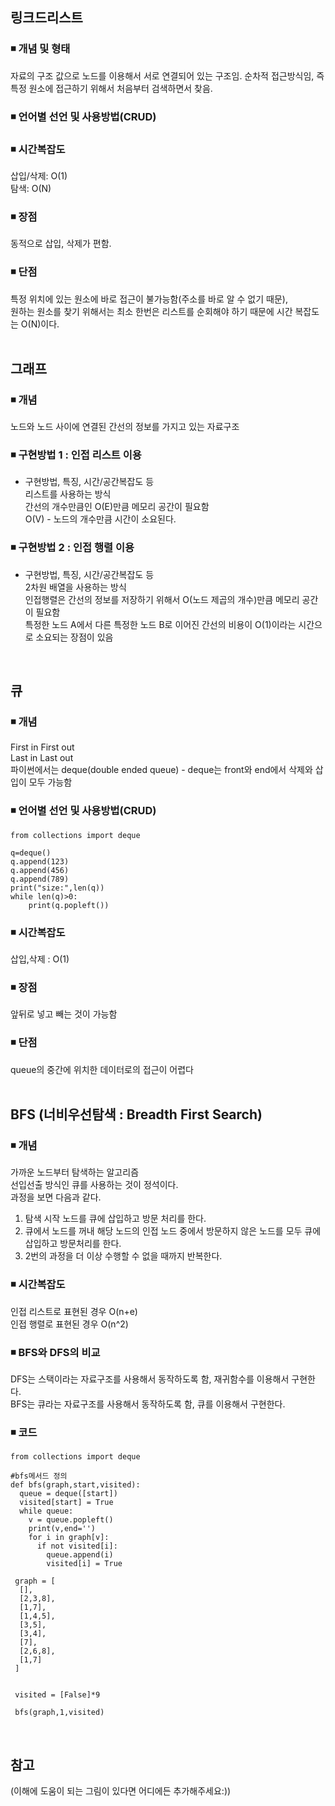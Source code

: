 ## 링크드리스트

### ◾ 개념 및 형태
자료의 구조 값으로 노드를 이용해서 서로 연결되어 있는 구조임. 
순차적 접근방식임, 즉 특정 원소에 접근하기 위해서 처음부터 검색하면서 찾음.  
### ◾ 언어별 선언 및 사용방법(CRUD)

### ◾ 시간복잡도
삽입/삭제: O(1)     
탐색: O(N)  
### ◾ 장점
동적으로 삽입, 삭제가 편함.   
### ◾ 단점
특정 위치에 있는 원소에 바로 접근이 불가능함(주소를 바로 알 수 없기 때문),      
원하는 원소를 찾기 위해서는 최소 한번은 리스트를 순회해야 하기 때문에 시간 복잡도는 O(N)이다.  
</br>

## 그래프  
  
### ◾ 개념  
노드와 노드 사이에 연결된 간선의 정보를 가지고 있는 자료구조  
### ◾ 구현방법 1 : 인접 리스트 이용  
- 구현방법, 특징, 시간/공간복잡도 등  
리스트를 사용하는 방식  
간선의 개수만큼인 O(E)만큼 메모리 공간이 필요함  
O(V) - 노드의 개수만큼 시간이 소요된다.  
### ◾ 구현방법 2 : 인접 행렬 이용    
- 구현방법, 특징, 시간/공간복잡도 등  
2차원 배열을 사용하는 방식   
인접행렬은 간선의 정보를 저장하기 위해서 O(노드 제곱의 개수)만큼 메모리 공간이 필요함    
특정한 노드 A에서 다른 특정한 노드 B로 이어진 간선의 비용이 O(1)이라는 시간으로 소요되는 장점이 있음  
</br>

## 큐

### ◾ 개념  
First in First out  
Last in Last out  
파이썬에서는 deque(double ended queue) - deque는 front와 end에서 삭제와 삽입이 모두 가능함  

### ◾ 언어별 선언 및 사용방법(CRUD)
```
from collections import deque

q=deque()
q.append(123)
q.append(456)
q.append(789)
print("size:",len(q))
while len(q)>0:
	print(q.popleft())

```
### ◾ 시간복잡도  
삽입,삭제 : O(1)   
### ◾ 장점  
앞뒤로 넣고 빼는 것이 가능함   
### ◾ 단점  
queue의 중간에 위치한 데이터로의 접근이 어렵다   
</br>

## BFS (너비우선탐색 : Breadth First Search)

### ◾ 개념
가까운 노드부터 탐색하는 알고리즘    
선입선출 방식인 큐를 사용하는 것이 정석이다.   
과정을 보면 다음과 같다.   
1. 탐색 시작 노드를 큐에 삽입하고 방문 처리를 한다.   
2. 큐에서 노드를 꺼내 해당 노드의 인접 노드 중에서 방문하지 않은 노드를 모두 큐에 삽입하고 방문처리를 한다.   
3. 2번의 과정을 더 이상 수행할 수 없을 때까지 반복한다.  
### ◾ 시간복잡도  
인접 리스트로 표현된 경우 O(n+e)     
인접 행렬로 표현된 경우 O(n^2)    
### ◾ BFS와 DFS의 비교
DFS는 스택이라는 자료구조를 사용해서 동작하도록 함, 재귀함수를 이용해서 구현한다.  
BFS는 큐라는 자료구조를 사용해서 동작하도록 함, 큐를 이용해서 구현한다.   
### ◾ 코드
```
from collections import deque

#bfs메서드 정의
def bfs(graph,start,visited):
  queue = deque([start])
  visited[start] = True
  while queue:
    v = queue.popleft()
    print(v,end='')
    for i in graph[v]:
      if not visited[i]:
        queue.append(i)
        visited[i] = True
        
 graph = [
  [],
  [2,3,8],
  [1,7],
  [1,4,5],
  [3,5],
  [3,4],
  [7],
  [2,6,8],
  [1,7]
 ]
 
 
 visited = [False]*9
 
 bfs(graph,1,visited)
```

</br>


## 참고

(이해에 도움이 되는 그림이 있다면 어디에든 추가해주세요:))
